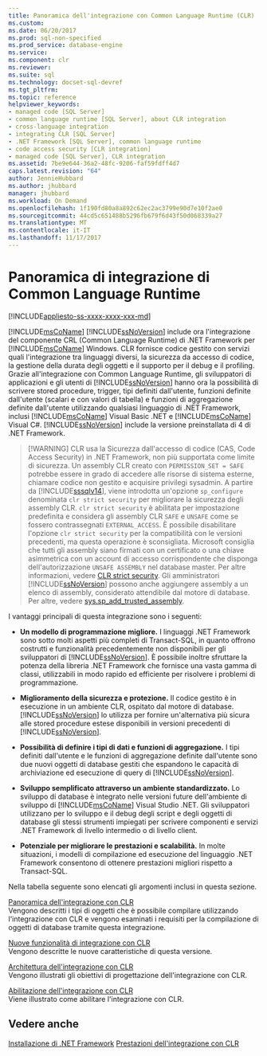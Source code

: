 ```yaml
---
title: Panoramica dell'integrazione con Common Language Runtime (CLR) | Documenti Microsoft
ms.custom: 
ms.date: 06/20/2017
ms.prod: sql-non-specified
ms.prod_service: database-engine
ms.service: 
ms.component: clr
ms.reviewer: 
ms.suite: sql
ms.technology: docset-sql-devref
ms.tgt_pltfrm: 
ms.topic: reference
helpviewer_keywords:
- managed code [SQL Server]
- common language runtime [SQL Server], about CLR integration
- cross-language integration
- integrating CLR [SQL Server]
- .NET Framework [SQL Server], common language runtime
- code access security [CLR integration]
- managed code [SQL Server], CLR integration
ms.assetid: 7be9e644-36a2-48fc-9206-faf59fdff4d7
caps.latest.revision: "64"
author: JennieHubbard
ms.author: jhubbard
manager: jhubbard
ms.workload: On Demand
ms.openlocfilehash: 1f190fd80a8a892c62ec2ac3799e90d7e10f2ae0
ms.sourcegitcommit: 44cd5c651488b5296fb679f6d43f50d068339a27
ms.translationtype: MT
ms.contentlocale: it-IT
ms.lasthandoff: 11/17/2017
---
```

# <a name="common-language-runtime-integration-overview"></a>Panoramica di integrazione di Common Language Runtime
[!INCLUDE[appliesto-ss-xxxx-xxxx-xxx-md](../../includes/appliesto-ss-xxxx-xxxx-xxx-md.md)]

  [!INCLUDE[msCoName](../../includes/msconame-md.md)] [!INCLUDE[ssNoVersion](../../includes/ssnoversion-md.md)] include ora l'integrazione del componente CRL (Common Language Runtime) di .NET Framework per [!INCLUDE[msCoName](../../includes/msconame-md.md)] Windows. CLR fornisce codice gestito con servizi quali l'integrazione tra linguaggi diversi, la sicurezza da accesso di codice, la gestione della durata degli oggetti e il supporto per il debug e il profiling. Grazie all'integrazione con Common Language Runtime, gli sviluppatori di applicazioni e gli utenti di [!INCLUDE[ssNoVersion](../../includes/ssnoversion-md.md)] hanno ora la possibilità di scrivere stored procedure, trigger, tipi definiti dall'utente, funzioni definite dall'utente (scalari e con valori di tabella) e funzioni di aggregazione definite dall'utente utilizzando qualsiasi linguaggio di .NET Framework, inclusi [!INCLUDE[msCoName](../../includes/msconame-md.md)] Visual Basic .NET e [!INCLUDE[msCoName](../../includes/msconame-md.md)] Visual C#. [!INCLUDE[ssNoVersion](../../includes/ssnoversion-md.md)] include la versione preinstallata di 4 di .NET Framework.  

>  [!WARNING]
>  CLR usa la Sicurezza dall'accesso di codice (CAS, Code Access Security) in .NET Framework, non più supportata come limite di sicurezza. Un assembly CLR creato con `PERMISSION_SET = SAFE` potrebbe essere in grado di accedere alle risorse di sistema esterne, chiamare codice non gestito e acquisire privilegi sysadmin. A partire da [!INCLUDE[sssqlv14](../../includes/sssqlv14-md.md)], viene introdotta un'opzione `sp_configure` denominata `clr strict security` per migliorare la sicurezza degli assembly CLR. `clr strict security` è abilitata per impostazione predefinita e considera gli assembly CLR `SAFE` e `UNSAFE` come se fossero contrassegnati `EXTERNAL_ACCESS`. È possibile disabilitare l'opzione `clr strict security` per la compatibilità con le versioni precedenti, ma questa operazione è sconsigliata. Microsoft consiglia che tutti gli assembly siano firmati con un certificato o una chiave asimmetrica con un account di accesso corrispondente che disponga dell'autorizzazione `UNSAFE ASSEMBLY` nel database master. Per altre informazioni, vedere [CLR strict security](../../database-engine/configure-windows/clr-strict-security.md). Gli amministratori [!INCLUDE[ssNoVersion](../../includes/ssnoversion-md.md)] possono anche aggiungere assembly a un elenco di assembly, considerato attendibile dal motore di database. Per altre, vedere [sys.sp_add_trusted_assembly](../../relational-databases/system-stored-procedures/sys-sp-add-trusted-assembly-transact-sql.md).

 I vantaggi principali di questa integrazione sono i seguenti:  
  
-   **Un modello di programmazione migliore.** I linguaggi .NET Framework sono sotto molti aspetti più completi di Transact-SQL, in quanto offrono costrutti e funzionalità precedentemente non disponibili per gli sviluppatori di [!INCLUDE[ssNoVersion](../../includes/ssnoversion-md.md)]. È possibile inoltre sfruttare la potenza della libreria .NET Framework che fornisce una vasta gamma di classi, utilizzabili in modo rapido ed efficiente per risolvere i problemi di programmazione.  
  
-   **Miglioramento della sicurezza e protezione.** Il codice gestito è in esecuzione in un ambiente CLR, ospitato dal motore di database. [!INCLUDE[ssNoVersion](../../includes/ssnoversion-md.md)] lo utilizza per fornire un'alternativa più sicura alle stored procedure estese disponibili in versioni precedenti di [!INCLUDE[ssNoVersion](../../includes/ssnoversion-md.md)].  
  
-   **Possibilità di definire i tipi di dati e funzioni di aggregazione.** I tipi definiti dall'utente e le funzioni di aggregazione definite dall'utente sono due nuovi oggetti di database gestiti che espandono le capacità di archiviazione ed esecuzione di query di [!INCLUDE[ssNoVersion](../../includes/ssnoversion-md.md)].  
  
-   **Sviluppo semplificato attraverso un ambiente standardizzato.** Lo sviluppo di database è integrato nelle versioni future dell'ambiente di sviluppo di [!INCLUDE[msCoName](../../includes/msconame-md.md)] Visual Studio .NET. Gli sviluppatori utilizzano per lo sviluppo e il debug degli script e degli oggetti di database gli stessi strumenti impiegati per scrivere componenti e servizi .NET Framework di livello intermedio o di livello client.  
  
-   **Potenziale per migliorare le prestazioni e scalabilità.** In molte situazioni, i modelli di compilazione ed esecuzione del linguaggio .NET Framework consentono di ottenere prestazioni migliori rispetto a Transact-SQL.  
  
 Nella tabella seguente sono elencati gli argomenti inclusi in questa sezione.  
  
 [Panoramica dell'integrazione con CLR](../../relational-databases/clr-integration/clr-integration-overview.md)  
 Vengono descritti i tipi di oggetti che è possibile compilare utilizzando l'integrazione con CLR e vengono esaminati i requisiti per la compilazione di oggetti di database tramite questa integrazione.  
  
 [Nuove funzionalità di integrazione con CLR](../../relational-databases/clr-integration/clr-integration-what-s-new.md)  
 Vengono descritte le nuove caratteristiche di questa versione.  
  
 [Architettura dell'integrazione con CLR](http://msdn.microsoft.com/library/05e4b872-3d21-46de-b4d5-739b5f2a0cf9)  
 Vengono illustrati gli obiettivi di progettazione dell'integrazione con CLR.  
  
 [Abilitazione dell'integrazione con CLR](../../relational-databases/clr-integration/clr-integration-enabling.md)  
 Viene illustrato come abilitare l'integrazione con CLR.  
  
## <a name="see-also"></a>Vedere anche  
 [Installazione di .NET Framework](http://technet.microsoft.com/library/ms166014\(v=SQL.105\).aspx)   
 [Prestazioni dell'integrazione con CLR](../../relational-databases/clr-integration/clr-integration-architecture-performance.md)  
  
  
